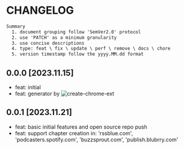 # CHANGELOG

```txt
Summary
  1. document grouping follow 'SemVer2.0' protocol
  2. use 'PATCH' as a minimum granularity
  3. use concise descriptions
  4. type: feat \ fix \ update \ perf \ remove \ docs \ chore
  5. version timestamp follow the yyyy.MM.dd format
```

## 0.0.0 [2023.11.15]

- feat: initial
- feat: generator by ![create-chrome-ext](https://github.com/guocaoyi/create-chrome-ext)


## 0.0.1 [2023.11.21]

- feat: basic initial features and open source repo push
- feat: support chapter creation in: 'rssblue.com', 'podcasters.spotify.com', 'buzzsprout.com', 'publish.blubrry.com'